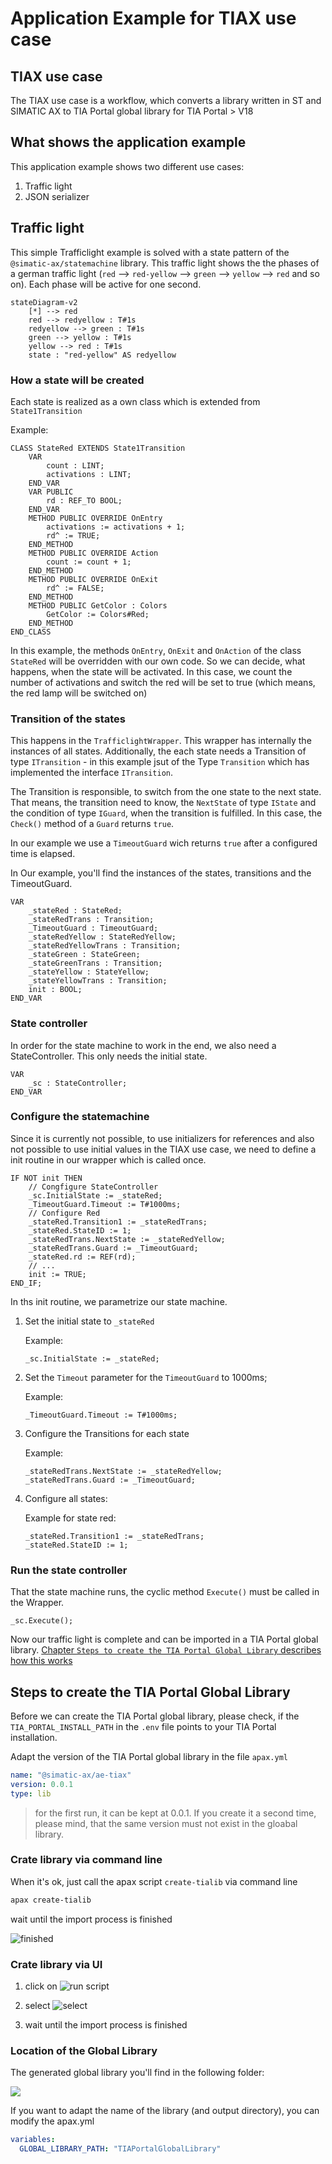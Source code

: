 # Application Example for TIAX use case

## TIAX use case

The TIAX use case is a workflow, which converts a library written in ST and SIMATIC AX to TIA Portal global library for TIA Portal > V18

## What shows the application example

This application example shows two different use cases:

1. Traffic light
1. JSON serializer

## Traffic light

This simple Trafficlight example is solved with a state pattern of the `@simatic-ax/statemachine` library. This traffic light shows the the phases of a german traffic light (`red` --> `red-yellow` --> `green` --> `yellow` --> `red` and so on). Each phase will be active for one second.

```mermaid
stateDiagram-v2
    [*] --> red
    red --> redyellow : T#1s
    redyellow --> green : T#1s
    green --> yellow : T#1s
    yellow --> red : T#1s
    state : "red-yellow" AS redyellow
```

### How a state will be created

Each state is realized as a own class which is extended from `State1Transition`

Example:

```iec-st
CLASS StateRed EXTENDS State1Transition
    VAR
        count : LINT;
        activations : LINT;
    END_VAR
    VAR PUBLIC 
        rd : REF_TO BOOL;
    END_VAR
    METHOD PUBLIC OVERRIDE OnEntry
        activations := activations + 1;
        rd^ := TRUE;
    END_METHOD
    METHOD PUBLIC OVERRIDE Action
        count := count + 1;
    END_METHOD
    METHOD PUBLIC OVERRIDE OnExit
        rd^ := FALSE;
    END_METHOD
    METHOD PUBLIC GetColor : Colors
        GetColor := Colors#Red;
    END_METHOD
END_CLASS
```

In this example, the methods `OnEntry`, `OnExit` and `OnAction` of the class `StateRed` will be overridden with our own code. So we can decide, what happens, when the state will be activated. In this case, we count the number of activations and switch the red will be set to true (which means, the red lamp will be switched on)

### Transition of the states

This happens in the `TrafficlightWrapper`. This wrapper has internally the instances of all states. Additionally, the each state needs a Transition of type `ITransition` - in this example jsut of the Type `Transition` which has implemented the interface `ITransition`.

The Transition is responsible, to switch from the one state to the next state. That means, the transition need to know, the `NextState` of type `IState` and the condition of type `IGuard`, when the transition is fulfilled. In this case, the `Check()` method of a `Guard` returns `true`.

In our example we use a `TimeoutGuard` wich returns `true` after a configured time is elapsed.

In Our example, you'll find the instances of the states, transitions and the TimeoutGuard.

```iec-st
VAR
    _stateRed : StateRed;
    _stateRedTrans : Transition;
    _TimeoutGuard : TimeoutGuard;
    _stateRedYellow : StateRedYellow;
    _stateRedYellowTrans : Transition;
    _stateGreen : StateGreen;
    _stateGreenTrans : Transition;
    _stateYellow : StateYellow;
    _stateYellowTrans : Transition;
    init : BOOL;
END_VAR
```

### State controller

In order for the state machine to work in the end, we also need a StateController. This only needs the initial state.

```iec-st
VAR
    _sc : StateController;
END_VAR
```

### Configure the statemachine

Since it is currently not possible, to use initializers for references and also not possible to use initial values in the TIAX use case, we need to define a init routine in our wrapper which is called once.

```iec-st
IF NOT init THEN
    // Congfigure StateController
    _sc.InitialState := _stateRed;
    _TimeoutGuard.Timeout := T#1000ms;
    // Configure Red
    _stateRed.Transition1 := _stateRedTrans;
    _stateRed.StateID := 1;
    _stateRedTrans.NextState := _stateRedYellow;
    _stateRedTrans.Guard := _TimeoutGuard;
    _stateRed.rd := REF(rd);
    // ...
    init := TRUE;
END_IF;
```

In ths init routine, we parametrize our state machine.

1. Set the initial state to `_stateRed`

    Example:

    ```iec-st
    _sc.InitialState := _stateRed;
    ```

1. Set the `Timeout` parameter for the `TimeoutGuard` to 1000ms;

    Example:

    ```iec-st
    _TimeoutGuard.Timeout := T#1000ms;
    ```

1. Configure the Transitions for each state

    Example:

    ```iec-st
    _stateRedTrans.NextState := _stateRedYellow;
    _stateRedTrans.Guard := _TimeoutGuard;
    ```

1. Configure all states:

    Example for state red:

    ```iec-st
    _stateRed.Transition1 := _stateRedTrans;
    _stateRed.StateID := 1;
    ```

### Run the state controller

That the state machine runs, the cyclic method `Execute()` must be called in the Wrapper.

```iec-st
_sc.Execute();
```

Now our traffic light is complete and can be imported in a TIA Portal global library. [Chapter `Steps to create the TIA Portal Global Library` describes how this works](#steps-to-create-the-tia-portal-global-library)

<!-- ## JsonSerializer

The function block `JsonStructure` has as input parameter: `DeviceName : STRING`, `IP : STRING`, `Timeout : INT`, `AutoConnect : BOOL`. On the rising edge of the `Execute` signal the input parameters will be read and converted to into a Json structure.

Example:

```json
{"DeviceName": "Device1", "Parameter": {"IP": "192.168.0.1", "Timeout": 300, "AutoConnect": true}}
``` -->

## Steps to create the TIA Portal Global Library

Before we can create the TIA Portal global library, please check, if the `TIA_PORTAL_INSTALL_PATH` in the `.env` file points to your TIA Portal installation.

Adapt the version of the TIA Portal global library in the file `apax.yml`

```yml
name: "@simatic-ax/ae-tiax"
version: 0.0.1
type: lib
```

> for the first run, it can be kept at 0.0.1. If you create it a second time, please mind, that the same version must not exist in the gloabal library.

### Crate library via command line

When it's ok, just call the apax script `create-tialib` via command line

```bash
apax create-tialib
```

wait until the import process is finished

![finished](docs/import%20finished.gif)


### Crate library via UI

1. click on
    ![run script](docs/runscript.gif)

1. select
    ![select](docs/select_tialib.gif)

1. wait until the import process is finished


### Location of the Global Library 

The generated global library you'll find in the following folder:

![](docs/globallib.gif)

If you want to adapt the name of the library (and output directory), you can modify the apax.yml

```yml
variables:
  GLOBAL_LIBRARY_PATH: "TIAPortalGlobalLibrary"
```